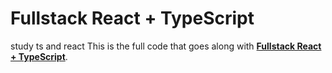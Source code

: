 # Fullstack React + TypeScript

study ts and react 
This is the full code that goes along with [**Fullstack React + TypeScript**](https://fullstack.io/fullstack-react-typescript).


